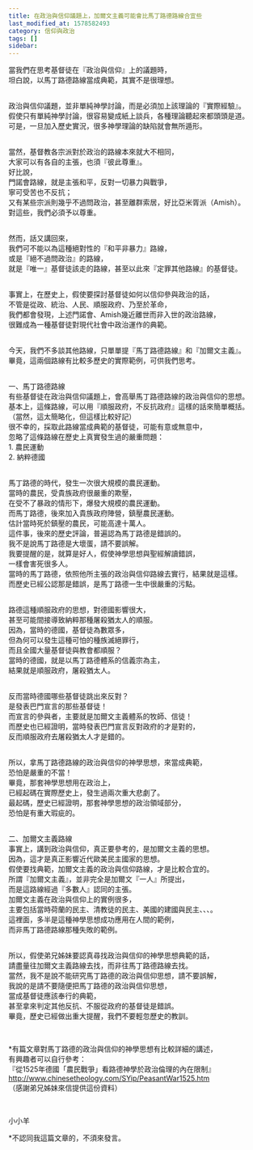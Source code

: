 ```yaml
---
title: 在政治與信仰議題上，加爾文主義可能會比馬丁路德路線合宜些
last_modified_at: 1578582493
category: 信仰與政治
tags: []
sidebar: 
---
```


<p>當我們在思考基督徒在『政治與信仰』上的議題時，<br/>
坦白說，以馬丁路德路線當成典範，其實不是很理想。</p>
<p><br/>
政治與信仰議題，並非單純神學討論，而是必須加上該理論的『實際經驗』。<br/>
假使只有單純神學討論，很容易變成紙上談兵，各種理論聽起來都頭頭是道。<br/>
可是，一旦加入歷史實況，很多神學理論的缺陷就會無所遁形。</p>
<p><br/>
當然，基督教各宗派對於政治的路線本來就大不相同，<br/>
大家可以有各自的主張，也須『彼此尊重』。<br/>
好比說，<br/>
門諾會路線，就是主張和平，反對一切暴力與戰爭，<br/>
寧可受苦也不反抗；<br/>
又有某些宗派則幾乎不過問政治，甚至離群索居，好比亞米胥派（Amish）。<br/>
對這些，我們必須予以尊重。</p>
<p><br/>
然而，話又講回來，<br/>
我們可不能以為這種絕對性的『和平非暴力』路線，<br/>
或是『絕不過問政治』的路線，<br/>
就是『唯一』基督徒該走的路線，甚至以此來『定罪其他路線』的基督徒。</p>
<p><br/>
事實上，在歷史上，假使要探討基督徒如何以信仰參與政治的話，<br/>
不管是從政、統治、人民、順服政府、乃至於革命，<br/>
我們都會發現，上述門諾會、Amish幾近離世而非入世的政治路線，<br/>
很難成為一種基督徒對現代社會中政治運作的典範。</p>
<p><br/>
今天，我們不多談其他路線，只單單提『馬丁路德路線』和『加爾文主義』。<br/>
畢竟，這兩個路線有比較多歷史的實際範例，可供我們思考。</p>
<p><br/>
一、馬丁路德路線<br/>
有些基督徒在政治與信仰議題上，會高舉馬丁路德路線的政治與信仰的思想。<br/>
基本上，這條路線，可以用『順服政府，不反抗政府』這樣的話來簡單概括。<br/>
（當然，這太簡略化，但這樣比較好記）<br/>
很不幸的，採取此路線當成典範的基督徒，可能有意或無意中，<br/>
忽略了這條路線在歷史上真實發生過的嚴重問題：<br/>
1. 農民運動<br/>
2. 納粹德國</p>
<p><br/>
馬丁路德的時代，發生一次很大規模的農民運動。<br/>
當時的農民，受貴族政府很嚴重的欺壓，<br/>
在受不了暴政的情形下，爆發大規模的農民運動。<br/>
而馬丁路德，後來加入貴族政府陣營，鎮壓農民運動。<br/>
估計當時死於鎮壓的農民，可能高達十萬人。<br/>
這件事，後來的歷史評論，普遍認為馬丁路德是錯誤的。<br/>
我不是說馬丁路德是大壞蛋，請不要誤解。<br/>
我要提醒的是，就算是好人，假使神學思想與聖經解讀錯誤，<br/>
一樣會害死很多人。<br/>
當時的馬丁路德，依照他所主張的政治與信仰路線去實行，結果就是這樣。<br/>
而歷史已經公認那是錯誤，是馬丁路德一生中很嚴重的污點。</p>
<p><br/>
路德這種順服政府的思想，對德國影響很大，<br/>
甚至可能間接導致納粹那種屠殺猶太人的順服。<br/>
因為，當時的德國，基督徒為數眾多，<br/>
但為何可以發生這種可怕的種族滅絕罪行，<br/>
而且全國大量基督徒與教會都順服？<br/>
當時的德國，就是以馬丁路德體系的信義宗為主，<br/>
結果就是順服政府，屠殺猶太人。</p>
<p><br/>
反而當時德國哪些基督徒跳出來反對？<br/>
是發表巴門宣言的那些基督徒！<br/>
而宣言的參與者，主要就是加爾文主義體系的牧師、信徒！<br/>
而歷史也已經證明，當時發表巴門宣言反對政府的才是對的，<br/>
反而順服政府去屠殺猶太人才是錯的。</p>
<p><br/>
所以，拿馬丁路德路線的政治與信仰的神學思想，來當成典範，<br/>
恐怕是嚴重的不當！<br/>
畢竟，那套神學思想用在政治上，<br/>
已經起碼在實際歷史上，發生過兩次重大悲劇了。<br/>
最起碼，歷史已經證明，那套神學思想的政治領域部分，<br/>
恐怕是有重大瑕疵的。</p>
<p><br/>
二、加爾文主義路線<br/>
事實上，講到政治與信仰，真正要參考的，是加爾文主義的思想。<br/>
因為，這才是真正影響近代歐美民主國家的思想。<br/>
假使要找典範，加爾文主義的政治與信仰路線，才是比較合宜的。<br/>
所謂『加爾文主義』，並非完全是加爾文『一人』所提出，<br/>
而是這路線經過『多數人』認同的主張。<br/>
加爾文主義在政治與信仰上的實例很多，<br/>
主要包括當時荷蘭的民主、清教徒的民主、美國的建國與民主、、、。<br/>
這裡面，多半是這種神學思想成功應用在人間的範例，<br/>
而非馬丁路德路線那種失敗的範例。</p>
<p><br/>
所以，假使弟兄姊妹要認真尋找政治與信仰的神學思想典範的話，<br/>
請盡量往加爾文主義路線去找，而非往馬丁路德路線去找。<br/>
當然，我不是說不能研究馬丁路德的政治與信仰思想，請不要誤解，<br/>
我說的是請不要隨便把馬丁路德的政治與信仰思想，<br/>
當成基督徒應該奉行的典範，<br/>
甚至拿來判定其他反抗、不服從政府的基督徒是錯誤。<br/>
畢竟，歷史已經做出重大提醒，我們不要輕忽歷史的教訓。</p>
<p> </p>
<p>*有篇文章對馬丁路德的政治與信仰的神學思想有比較詳細的講述，<br/>
有興趣者可以自行參考：<br/>
『從1525年德國「農民戰爭」看路德神學於政治倫理的內在限制』<br/>
<a href="http://www.chinesetheology.com/SYip/PeasantWar1525.htm" target="_blank">http://www.chinesetheology.com/SYip/PeasantWar1525.htm</a><br/>
（感謝弟兄姊妹來信提供這份資料）</p>
<p> </p>
<p>小小羊</p>
<p>*不認同我這篇文章的，不須來發言。</p>

